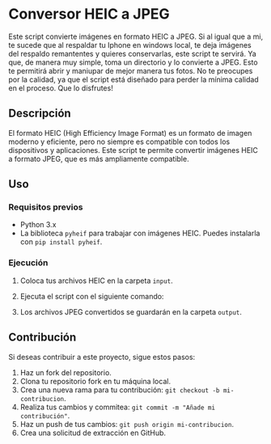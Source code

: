 # Conversor HEIC a JPEG

Este script convierte imágenes en formato HEIC a JPEG. Si al igual que a mi, te sucede que al respaldar tu Iphone en windows local, te deja imágenes del respaldo remantentes y quieres conservarlas, este script te servirá. Ya que, de manera muy simple, toma un directorio y lo convierte a JPEG. Esto te permitirá abrir y maniupar de mejor manera tus fotos. No te preocupes por la calidad, ya que el script está diseñado para perder la mínima calidad en el proceso. 
Que lo disfrutes!

## Descripción

El formato HEIC (High Efficiency Image Format) es un formato de imagen moderno y eficiente, pero no siempre es compatible con todos los dispositivos y aplicaciones. Este script te permite convertir imágenes HEIC a formato JPEG, que es más ampliamente compatible.

## Uso

### Requisitos previos

- Python 3.x
- La biblioteca `pyheif` para trabajar con imágenes HEIC. Puedes instalarla con `pip install pyheif`.

### Ejecución

1. Coloca tus archivos HEIC en la carpeta `input`.
2. Ejecuta el script con el siguiente comando:

3. Los archivos JPEG convertidos se guardarán en la carpeta `output`.

## Contribución

Si deseas contribuir a este proyecto, sigue estos pasos:

1. Haz un fork del repositorio.
2. Clona tu repositorio fork en tu máquina local.
3. Crea una nueva rama para tu contribución: `git checkout -b mi-contribucion`.
4. Realiza tus cambios y commitea: `git commit -m "Añade mi contribución"`.
5. Haz un push de tus cambios: `git push origin mi-contribucion`.
6. Crea una solicitud de extracción en GitHub.






